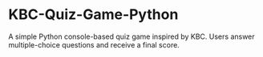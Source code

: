 # KBC-Quiz-Game-Python
A simple Python console-based quiz game inspired by KBC. Users answer multiple-choice questions and receive a final score.
